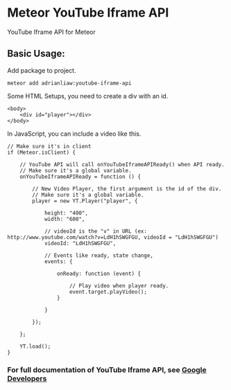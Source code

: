 Meteor YouTube Iframe API
=========================

YouTube Iframe API for Meteor

Basic Usage:
------------
Add package to project.

    meteor add adrianliaw:youtube-iframe-api

Some HTML Setups, you need to create a div with an id.

    <body>
        <div id="player"></div>
    </body>

In JavaScript, you can include a video like this.

    // Make sure it's in client
    if (Meteor.isClient) {
    
        // YouTube API will call onYouTubeIframeAPIReady() when API ready.
        // Make sure it's a global variable.
        onYouTubeIframeAPIReady = function () {
      
            // New Video Player, the first argument is the id of the div.
            // Make sure it's a global variable.
            player = new YT.Player("player", {
        
                height: "400", 
                width: "600", 
        
                // videoId is the "v" in URL (ex: http://www.youtube.com/watch?v=LdH1hSWGFGU, videoId = "LdH1hSWGFGU")
                videoId: "LdH1hSWGFGU", 
          
                // Events like ready, state change, 
                events: {
          
                    onReady: function (event) {
            
                        // Play video when player ready.
                        event.target.playVideo();
                    }
          
                }
        
            });
      
        };

        YT.load();
    }


### For full documentation of YouTube Iframe API, see [Google Developers](https://developers.google.com/youtube/iframe_api_reference)
